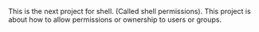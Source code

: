 This is the next project for shell. (Called shell permissions). This project is about how to allow
permissions or ownership to users or groups. 
